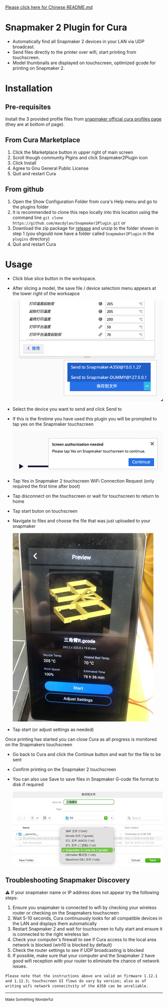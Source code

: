 [Please click here for Chinese README.md](README.md)
# Snapmaker 2 Plugin for Cura
- Automatically find all Snapmaker 2 devices in your LAN via UDP broadcast.
- Send files directly to the printer over wifi, start printing from touchscreen.
- Model thumbnails are displayed on touchscreen, optimized gcode for printing on Snapmaker 2.

# Installation
## Pre-requisites
Install the 3 provided profile files from [snapmaker official cura profiles page](https://support.snapmaker.com/hc/en-us/articles/360044341034) (they are at bottom of page).

## From Cura Marketplace
1. Click the Marketplace button in upper right of main screen
2. Scroll though community Plgins and click Snapmaker2Plugin icon
3. Click Install
4. Agree to Gnu General Public License
5. Quit and restart Cura

## From github
1. Open the Show Configuration Folder from cura's Help menu and go to the plugins folder
2. It is recommended to clone this repo locally into this location using the command line `git clone https://github.com/macdylan/Snapmaker2Plugin.git` or
3. Download the zip package for [release](https://github.com/macdylan/Snapmaker2Plugin/releases) and unzip to the folder shown in step 1 (you shgould now have a folder called `Snapmaker2Plugin` in the `plugins` directory)
4. Quit and restart Cura

# Usage
- Click blue slice button in the workspace.
- After slicing a model, the save file / device selection menu appears at the lower right of the worksapce

    ![](_snapshots/sendto.png)
- Select the device you want to send and click Send to
- If this is the firstime you have used this plugin you will be prompted to tap yes on the Snapmaker touchscreen

    ![](_snapshots/screen_auth.png)

- Tap Yes in Snapmaker 2 touchscreen WiFi Connection Request (only required the first time after boot)
- Tap disconnect on the touchscreen or wait for touchscreen to return to home
- Tap start buton on touchscreen
- Navigate to files and choose the file that was just uploaded to your snapmaker

  ![](_snapshots/preview.jpg)

- Tap start (or adjust settings as needed)

Once printing has started you can close Cura as all progress is monitored on the Snapmakers touchscreen


- Go back to Cura and click the Continue button and wait for the file to be sent
- Confirm printing on the Snapmaker 2 touchscreen
- You can also use Save to save files in Snapmaker G-code file format to disk if required

    ![](_snapshots/savetofile.png)

## Troubleshooting Snapmaker Discovery
⚠️ If your snapmaker name or IP address does not appear try the following steps:
   1. Ensure you snapmaker is connected to wifi by checking your wireless router or checking on the Snapmakers touchscreen 
   2. Wait 5-10 seconds, Cura continuously looks for all compatible devices in the LAN and displays them automatically
   3. Restart Snapmaker 2 and wait for touchscreen to fully start and ensure it is connected to the right wireless lan
   4. Check your computer's firewall to see if Cura access to the local area network is blocked (win10 is blocked by default)
   5. Check the router settings to see if UDP broadcasting is blocked
   6. If possible, make sure that your computer and the  Snapmaker 2 have good wifi reception with your router to eliminate the chance of network issues.

    Please note that the instructions above are valid on firmware 1.12.1 and 1.12.3; touchscreen UI flows do vary by version; also as of writing wifi network connecitvity of the A350 can be unreliable.


---
<sup>Make Something Wonderful</sup>
